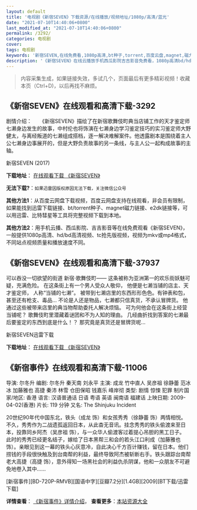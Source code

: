 ```yaml
---
layout: default
title: '电视剧《新宿SEVEN》下载资源/在线播放/视频地址/1080p/高清/蓝光'
date: "2021-07-10T14:40:06+0800"
last_modified_at: "2021-07-10T14:40:06+0800"
permalink: /3292/
categories: 电视剧
cover:
tags: 电视剧
keywords: '新宿SEVEN,在线免费看,1080p高清,bt种子,torrent,百度云盘,magnet,磁力链,迅雷下载资源'
description: '《新宿SEVEN》在线云播放手机西瓜影院吉吉影音免费看，1080p高清bd/hd未删减完整版和tc抢先枪版，mkv/mp4格式，附带bt/torrent种子、magnet/磁力链、百度云盘、网盘资源迅雷下载链接'
---
```


>内容采集生成，如果链接失效，多试几个，页面最后有更多精彩视频！收藏本页（Ctrl+D)，以后再找不麻烦。


## 《新宿SEVEN》在线观看和高清下载-3292

剧情介绍：　　《新宿SEVEN》描绘了在新宿歌舞伎町典当店铺工作的天才鉴定师七濑身边发生的故事，中村伦也将饰演在七濑身边学习鉴定技巧的实习鉴定师大野健太，与离经叛道的七濑组成搭档，逐一解决难解案件。他透露剧本是围绕着主人公七濑身边事展开的，但是大野负责故事的另一条线，与主人公一起构成故事的主轴。


新宿SEVEN (2017)

**下载地址**： [在线观看下载 《新宿SEVEN》](https://www.btbtdy.me/btdy/dy11675.html) 


**无法下载?**：`如果迅雷因版权原因无法下载，关注微信公众号 `

**其他方法1**：从百度云网盘下载视频，百度云网盘支持在线观看，非会员有限制，如果能找到迅雷下载链接、bt/torrent种子、magnet磁力链接、e2dk链接等，可以用迅雷、比特彗星等工具将完整视频下载到本地。

**其他方法2**：用手机云播、西瓜影院、吉吉影音等在线免费观看《新宿SEVEN》，一般提供1080p高清、hd/bd高清视频、tc抢先版视频，视频为mkv或mp4格式，不同站点视频质量和播放速度不同。


## 《新宿SEVEN》在线观看和高清下载-37937

可以吞没一切欲望的街道 新宿·歌舞伎町—— 这条被称为亚洲第一的欢乐街妖魅可疑，充满危险。 在这条街上有一个男人受众人敬仰， 他便是七濑当铺的店主、天才鉴定师， 人称“当铺的七濑”。 被带到七濑店里的东西形形色色。有钟表和包，甚至还有枪支、毒品… 不论是人还是物品，七濑都只信真货，不承认冒牌货。 他通过这些被带来店里的典当物帮助委托人解决烦恼。 可为何他会在这条街上经营当铺呢？ 歌舞伎町里潜藏着谜团和不为人知的理由。 几经曲折找到答案的七濑最后要鉴定的东西到底是什么！？ 那究竟是真货还是冒牌货呢…


新宿SEVEN迅雷下载

**下载地址**： [在线观看下载 《新宿SEVEN》](https://www.993dy.com//vod-detail-id-28013.html) 


## 《新宿事件》在线观看和高清下载-11006

导演: 尔冬升 编剧: 尔冬升 秦天南 刘永平 主演: 成龙 竹中直人 吴彦祖 徐静蕾 范冰冰 加藤雅也 高捷 秦沛 林雪 仓田保昭 钱嘉乐 峰岸彻 类型: 剧情 惊悚 犯罪 制片国家/地区: 香港 语言: 汉语普通话 日语 粤语 英语 闽南语 福建话 上映日期: 2009-04-02(香港) 片长: 119 分钟 又名: The Shinjuku Incident

20世纪90年代中国东北，铁头（成龙 饰）和女孩秀秀（徐静蕾 饰）两情相悦。不久，秀秀作为二战遗孤返回日本，从此杳无音讯。挂念秀秀的铁头偷渡来至日本，投靠同乡阿杰（吴彦祖 饰），与一众华人偷渡客过着提心吊胆的黑工日子。 此时的秀秀已经更名结子，嫁给了日本黑帮三和会的若头江口利成（加藤雅也 饰）。亲眼见到这一幕的铁头心灰意冷，自此决心千方百计赚钱，留在日本。他们捞钱的手段很快触及到台南帮的利益，最终导致阿杰被斩断右手。铁头跟踪台南帮老大高捷（高捷 饰），意外得知一场黑社会的利益仇杀阴谋，他和一众朋友不可避免地卷入其中……


[新宿事件][BD-720P-RMVB][国语中字][豆瓣7.2分][1.4GB][2009][BT下载/迅雷下载]

**详情查看**： [《新宿事件》详情介绍](/movie/11006/)， **查看更多**：[本站资源大全](/movie/t/all/)

